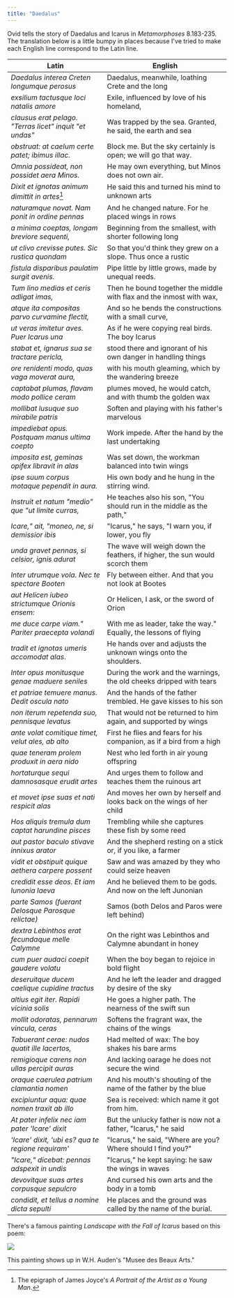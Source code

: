 ```yaml
---
title: "Daedalus"
---
```


Ovid tells the story of Daedalus and Icarus in _Metamorphoses_ 8.183-235. The translation below is a little bumpy in places because I've tried to make each English line correspond to the Latin line.

|Latin|English|
|-----|-------|
|_Daedalus interea Creten longumque perosus_|Daedalus, meanwhile, loathing Crete and the long|
|_exsilium tactusque loci natalis amore_|Exile, influenced by love of his homeland,|
|_clausus erat pelago. "Terras licet" inquit "et undas"_|Was trapped by the sea. Granted, he said, the earth and sea|
|_obstruat: at caelum certe patet; ibimus illac._|Block me. But the sky certainly is open; we will go that way.|
|_Omnia possideat, non possidet aera Minos._|He may own everything, but Minos does not own air.|
|_Dixit et ignotas animum dimittit in artes_[^joyce]|He said this and turned his mind to unknown arts|
|_naturamque novat. Nam ponit in ordine pennas_|And he changed nature. For he placed wings in rows|
|_a minima coeptas, longam breviore sequenti,_|Beginning from the smallest, with shorter following long|
|_ut clivo crevisse putes. Sic rustica quondam_|So that you'd think they grew on a slope. Thus once a rustic|
|_fistula disparibus paulatim surgit avenis._|Pipe little by little grows, made by unequal reeds.|
|_Tum lino medias et ceris adligat imas,_|Then he bound together the middle with flax and the inmost with wax,|
|_atque ita compositas parvo curvamine flectit,_|And so he bends the constructions with a small curve,|
|_ut veras imitetur aves. Puer Icarus una_|As if he were copying real birds. The boy Icarus|
|_stabat et, ignarus sua se tractare pericla,_|stood there and ignorant of his own danger in handling things|
|_ore renidenti modo, quas vaga moverat aura,_|with his mouth gleaming, which by the wandering breeze|
|_captabat plumas, flavam modo pollice ceram_|plumes moved, he would catch, and with thumb the golden wax|
|_mollibat lusuque suo mirabile patris_|Soften and playing with his father's marvelous|
|_impediebat opus. Postquam manus ultima coepto_|Work impede. After the hand by the last undertaking|
|_imposita est, geminas opifex libravit in alas_|Was set down, the workman balanced into twin wings|
|_ipse suum corpus motaque pependit in aura._|His own body and he hung in the stirring wind.|
|_Instruit et natum "medio" que "ut limite curras,_|He teaches also his son, "You should run in the middle as the path,"|
|_Icare," ait, "moneo, ne, si demissior ibis_|"Icarus," he says, "I warn you, if lower, you fly|
|_unda gravet pennas, si celsior, ignis adurat_|The wave will weigh down the feathers, if higher, the sun would scorch them|
|_Inter utrumque vola. Nec te spectare Booten_|Fly between either. And that you not look at Bootes|
|_aut Helicen iubeo strictumque Orionis ensem:_|Or Helicen, I ask, or the sword of Orion|
|_me duce carpe viam." Pariter praecepta volandi_|With me as leader, take the way." Equally, the lessons of flying|
|_tradit et ignotas umeris accomodat alas_.|He hands over and adjusts the unknown wings onto the shoulders.|
|_Inter opus monitusque genae maduere seniles_|During the work and the warnings, the old cheeks dripped with tears|
|_et patriae temuere manus. Dedit oscula nato_|And the hands of the father trembled. He gave kisses to his son|
|_non iterum repetenda suo, pennisque levatus_|That would not be returned to him again, and supported by wings|
|_ante volat comitique timet, velut ales, ab alto_|First he flies and fears for his companion, as if a bird from a high|
|_quae teneram prolem produxit in aera nido_|Nest who led forth in air young offspring|
|_hortaturque sequi damnosasque erudit artes_|And urges them to follow and teaches them the ruinous art|
|_et movet ipse suas et nati respicit alas_|And moves her own by herself and looks back on the wings of her child|
|_Hos aliquis tremula dum captat harundine pisces_|Trembling while she captures these fish by some reed|
|_aut pastor baculo stivave innixus arator_|And the shepherd resting on a stick or, if you like, a farmer|
|_vidit et obstipuit quique aethera carpere possent_|Saw and was amazed by they who could seize heaven|
|_credidit esse deos. Et iam Iunonia laeva_|And he believed them to be gods. And now on the left Junonian|
|_parte Samos (fuerant Delosque Parosque relictae)_|Samos (both Delos and Paros were left behind)|
|_dextra Lebinthos erat fecundaque melle Calymne_|On the right was Lebinthos and Calymne abundant in honey|
|_cum puer audaci coepit gaudere volatu_|When the boy began to rejoice in bold flight|
|_deseruitque ducem caelique cupidine tractus_|And he left the leader and dragged by desire of the sky|
|_altius egit iter. Rapidi vicinia solis_|He goes a higher path. The nearness of the swift sun|
|_mollit odoratas, pennarum vincula, ceras_|Softens the fragrant wax, the chains of the wings|
|_Tabuerant cerae: nudos quatit ille lacertos,_|Had melted of wax: The boy shakes his bare arms|
|_remigioque carens non ullas percipit auras_|And lacking oarage he does not secure the wind|
|_oraque caerulea patrium clamantia nomen_|And his mouth's shouting of the name of the father by the blue|
|_excipiuntur aqua: quae nomen traxit ab illo_|Sea is received: which name it got from him.|
|_At pater infelix nec iam pater 'Icare' dixit_|But the unlucky father is now not a father, "Icarus," he said|
|_'Icare' dixit, 'ubi es? qua te regione requiram'_|"Icarus," he said, "Where are you? Where should I find you?"|
|_"Icare," dicebat: pennas adspexit in undis_|"Icarus," he kept saying: he saw the wings in waves|
|_devovitque suas artes corpusque sepulcro_|And cursed his own arts and the body in a tomb|
|_condidit, et tellus a nomine dicta sepulti_|He places and the ground was called by the name of the burial.|


<!-- |_Hunc miseri tumulo ponentem corpora nati_|The body of the poor son on this foundation in the tomb|
|_garrula limoso prospexit ab elice perdix_|Swampy, the chatty partridge foresaw from the drain|
|_et plausit pennis testataque gaudia cantu est:_|And beat its wings and is bearing witness in a happy song|
|_unica tunc volucris nec visa prioribus annis,_|Then the sole bird never seen in years before|
|_factaque nuper avis, longum tibi, Daedale, crimen._|And a bird made recently, a tall verdict to you, Daedalus.|
|_Namque huic tradiderat, fatorum ignara, docendam_|For the sister, unaware of fates, had handed over to be taught|
|_progeniem germana suam, natalibus actis_|Her own offspring, with birthdays|
|_bis puerum senis, animi ad praecepta capacis_|twelve passed, the boy for the fit lessons.|
|_Ille etiam medio spinas in pisce notatas_|Now he drew spines etched in the middle of fish|
|_traxit in exemplum ferroque incidit acuto_|Into a pattern and cut with sharpened iron|
|_perpetuos dentes et serrae repperit usum_|the whole teeth and he found the use of saw|
|_Primus et ex uno duo ferrea bracchia nodo_|First and he bound from one place two iron arms|
|_vinxit, ut aequali spatio distantibus illis_|so that an equal space with them separated|
|_altera pars staret, pars altera duceret orbem._|One part remained, another part traced out a circle.|
|_Daedalus invidit sacraque ex arce Minervae_|Daedalus envied him and from the sacred bow of Minerva|
|_praecipitem misit, lapsum mentitus. At illum_|He flung the boy headlong, lying that it was a slip. But that boy|
|_quae favet ingeniis excepit Pallas avemque_|Favored for his ingenuities, Pallas saves and into a bird|
|_reddidit et medio velavit in aere pennis._|She rendered him and veiled him in the middle of the air with wings.|
|_Sed vigor ingenii quondam velocis in alas_|But the vigor of formerly wit passed into swift wings|
|_inque pedes abiit: nomen quod et ante remansit_|And feet: which name he had before he keeps.|
|_Non tamen haec alte volucris sua corpora tollit,_|Still the bird did not lift her own body on high|
|_nec facit in ramis altoque cacumine nidos:_|And she does not make nests in branches and in tall peaks:|
|_propter humum volitat ponitque in saepibus ova_|Because she hovers above the ground and places eggs in hedges|
|_antiquique memor metuit sublimia casus_|Mindful of that old fall, she fears lofty places.| -->

There's a famous painting _Landscape with the Fall of Icarus_ based on this poem:

![](https://upload.wikimedia.org/wikipedia/commons/c/c2/Pieter_Bruegel_de_Oude_-_De_val_van_Icarus.jpg)

This painting shows up in W.H. Auden's "Musee des Beaux Arts."

[^joyce]: The epigraph of James Joyce's _A Portrait of the Artist as a Young Man_.